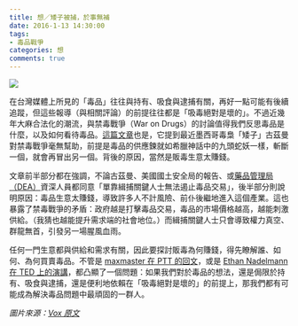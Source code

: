 ```yaml
---
title: 想／矮子被捕，於事無補
date: 2016-1-13 14:30:00
tags: 
- 毒品戰爭
categories: 想
comments: true
---
```

![](cover.jpg)

在台灣媒體上所見的「毒品」往往與持有、吸食與逮捕有關，再好一點可能有後續追蹤，但這些報導（與相關評論）的前提往往都是「吸毒絕對是壞的」。不過近幾年大麻合法化的潮流，與禁毒戰爭（War on Drugs）的討論值得我們反思毒品是什麼，以及如何看待毒品。[這篇文章](http://www.vox.com/2016/1/11/10749610/el-chapo-drug-war-failure)也是，它提到最近墨西哥毒梟「矮子」古茲曼對禁毒戰爭毫無幫助，前提是毒品的供應鍊就如希臘神話中的九頭蛇妖一樣，斬斷一個，就會再冒出另一個。背後的原因，當然是販毒生意太賺錢。<!--more-->

文章前半部分都在強調，不論古茲曼、美國國土安全局的報告、或[藥品管理局（DEA）](https://zh.wikipedia.org/zh-hant/%E7%BE%8E%E5%9B%BD%E9%A3%9F%E5%93%81%E8%8D%AF%E5%93%81%E7%9B%91%E7%9D%A3%E7%AE%A1%E7%90%86%E5%B1%80)資深人員都同意「單靠緝捕關鍵人士無法遏止毒品交易」，後半部分則說明原因：毒品生意太賺錢，導致許多人不計風險、前仆後繼地進入這個產業。這也暴露了禁毒戰爭的矛盾：政府越是打擊毒品交易，毒品的市場價格越高，越能刺激供給。（我猜也越能提升需求端的社會地位。）而緝捕關鍵人士只會導致權力真空、群龍無首，引發另一場腥風血雨。

任何一門生意都與供給和需求有關，因此要探討販毒為何賺錢，得先瞭解誰、如何、為何買賣毒品。不管是 [maxmaster 在 PTT 的回文](https://www.ptt.cc/ask/over18?from=%2Fbbs%2FGossiping%2FM.1451925654.A.562.html)，或是 [Ethan Nadelmann 在 TED 上的演講](https://www.ted.com/talks/ethan_nadelmann_why_we_need_to_end_the_war_on_drugs)，都凸顯了一個問題：如果我們對於毒品的想法，還是侷限於持有、吸食與逮捕，還是便利地依賴在「吸毒絕對是壞的」的前提上，那我們都有可能成為解決毒品問題中最頑固的一群人。

*圖片來源：[Vox 原文](http://www.vox.com/2016/1/11/10749610/el-chapo-drug-war-failure)*

